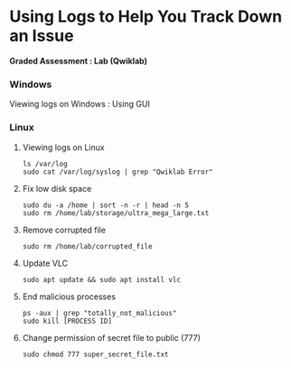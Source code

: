 # Using Logs to Help You Track Down an Issue

**Graded Assessment : Lab (Qwiklab)**

### Windows

Viewing logs on Windows : Using GUI

### Linux

1. Viewing logs on Linux
   ```
   ls /var/log
   sudo cat /var/log/syslog | grep "Qwiklab Error"
   ```
2. Fix low disk space
   ```
   sudo du -a /home | sort -n -r | head -n 5
   sudo rm /home/lab/storage/ultra_mega_large.txt
   ```
3. Remove corrupted file
   ```
   sudo rm /home/lab/corrupted_file
   ```
4. Update VLC
   ```
   sudo apt update && sudo apt install vlc
   ```
5. End malicious processes
   ```
   ps -aux | grep "totally_not_malicious"
   sudo kill [PROCESS ID]
   ```
6. Change permission of secret file to public (777)
   ```
   sudo chmod 777 super_secret_file.txt
   ```
